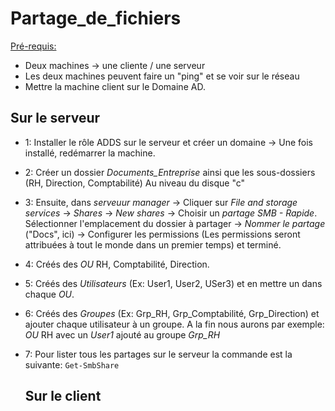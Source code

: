 # Partage_de_fichiers

<ins>Pré-requis:</ins>
- Deux machines -> une cliente / une serveur
- Les deux machines peuvent faire un "ping" et se voir sur le réseau
- Mettre la machine client sur le Domaine AD.


## Sur le serveur
- 1: Installer le rôle ADDS sur le serveur et créer un domaine
-> Une fois installé, redémarrer la machine.
- 2: Créer un dossier *Documents_Entreprise* ainsi que les sous-dossiers (RH, Direction, Comptabilité) Au niveau du disque "c"
- 3: Ensuite, dans *serveuur manager* -> Cliquer sur *File and storage services* -> *Shares* -> *New shares* -> Choisir un *partage SMB - Rapide*. Sélectionner l'emplacement du dossier à partager -> *Nommer le partage* ("Docs", ici) -> Configurer les permissions (Les permissions seront attribuées à tout le monde dans un premier temps) et terminé. 
- 4: Créés des *OU* RH, Comptabilité, Direction.
- 5: Créés des *Utilisateurs* (Ex: User1, User2, USer3) et en mettre un dans chaque *OU*.
- 6: Créés des *Groupes* (Ex: Grp_RH, Grp_Comptabilité, Grp_Direction) et ajouter chaque utilisateur à un groupe.
A la fin nous aurons par exemple: *OU* RH avec un *User1* ajouté au groupe *Grp_RH*
- 7: Pour lister tous les partages sur le serveur la commande est la suivante: `Get-SmbShare`

  ## Sur le client
  


